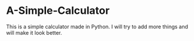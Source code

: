 # A-Simple-Calculator
This is a simple calculator made in Python.  I will try to add more things and will make it look better.
